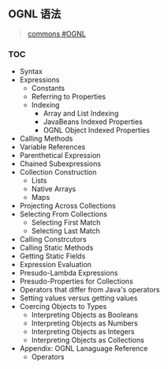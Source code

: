 ﻿## OGNL 语法


> [commons #OGNL](https://commons.apache.org/proper/commons-ognl/language-guide.html)

### TOC

- Syntax
- Expressions
  - Constants
  - Referring to Properties
  - Indexing
    - Array and List Indexing
    - JavaBeans Indexed Properties
    - OGNL Object Indexed Properties
- Calling Methods
- Variable References
- Parenthetical Expression
- Chained Subexpressions
- Collection Construction
  - Lists
  - Native Arrays
  - Maps
- Projecting Across Collections
- Selecting From Collections
  - Selecting First Match
  - Selecting Last Match
- Calling Constrcutors
- Calling Static Methods
- Getting Static Fields
- Expression Evaluation
- Presudo-Lambda Expressions
- Presudo-Properties for Collections
- Operators that differ from Java's operators
- Setting values versus getting values
- Coercing Objects to Types
  - Interpreting Objects as Booleans
  - Interpreting Objects as Numbers
  - Interpreting Objects as Integers
  - Interpreting Objects as Collections
- Appendix: OGNL Lanaguage Reference
  - Operators